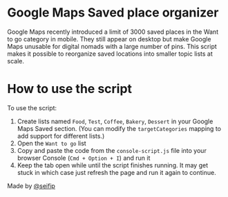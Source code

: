 # Google Maps Saved place organizer
Google Maps recently introduced a limit of 3000 saved places in the Want to go category in mobile. They still appear on desktop but make Google Maps unusable for digital nomads with a large number of pins. This script makes it possible to reorganize saved locations into smaller topic lists at scale.

# How to use the script

To use the script:
1. Create lists named `Food`, `Test`, `Coffee`, `Bakery`, `Dessert` in your Google Maps Saved section. (You can modify the `targetCategories` mapping to add support for different lists.)
2. Open the `Want to go` list
3. Copy and paste the code from the `console-script.js` file into your browser Console (`Cmd + Option + I`) and run it
4. Keep the tab open while until the script finishes running. It may get stuck in which case just refresh the page and run it again to continue.

Made by [@seifip](https://twitter.com/seifip) 
